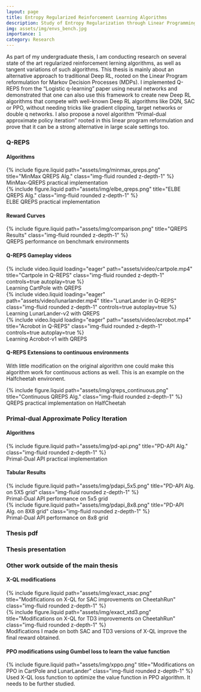 ```yaml
---
layout: page
title: Entropy Regularized Reinforcement Learning Algorithms
description: Study of Entropy Regularization through Linear Programming formulations and its feasibility in large scale settings
img: assets/img/envs_bench.jpg
importance: 1
category: Research
---
```


As part of my undergraduate thesis, I am conducting research on several state of the art regularized reinforcement lerning algorithms, as well as tangent variations of such algorithms. This thesis is mainly about an alternative approach to traditional Deep RL, rooted on the Linear Program reformulation for Markov Decision Processes (MDPs). I implemented Q-REPS from the “Logistic q-learning” paper using neural networks and demonstrated that one can also use this framework to create new Deep RL algorithms that compete with well-known Deep RL algorithms like DQN, SAC or PPO, without needing tricks like gradient clipping, target networks or double q networks. I also propose a novel algorithm “Primal-dual approximate policy iteration” rooted in this linear program reformulation and prove that it can be a strong alternative in large scale settings too.

### Q-REPS
#### Algorithms
<div class="row justify-content-sm-center">
    <div class="col-sm-6 mt-3 mt-md-0">
        {% include figure.liquid path="assets/img/minmax_qreps.png" title="MinMax QREPS Alg." class="img-fluid rounded z-depth-1" %}
        <div class="caption">
            MinMax-QREPS practical implementation
        </div>
    </div>
    <div class="col-sm-6 mt-3 mt-md-0">
        {% include figure.liquid path="assets/img/elbe_qreps.png" title="ELBE QREPS Alg." class="img-fluid rounded z-depth-1" %}
        <div class="caption">
            ELBE QREPS practical implementation
        </div>
    </div>
</div>



#### Reward Curves
<div class="row justify-content-sm-center">
    <div class="col-sm-10 mt-3 mt-md-0">
        {% include figure.liquid path="assets/img/comparison.png" title="QREPS Results" class="img-fluid rounded z-depth-1" %}
    </div>

</div>
<div class="caption">
    QREPS performance on benchmark environments
</div>

#### Q-REPS Gameplay videos
<div class="row">
    <div class="col-sm-4 mt-3 mt-md-0">
        {% include video.liquid loading="eager" path="assets/video/cartpole.mp4" title="Cartpole in Q-REPS" class="img-fluid rounded z-depth-1" controls=true autoplay=true %}
        <div class="caption">
            Learning CartPole with QREPS
        </div>
    </div>
    <div class="col-sm-4 mt-3 mt-md-0">
        {% include video.liquid loading="eager" path="assets/video/lunarlander.mp4" title="LunarLander in Q-REPS" class="img-fluid rounded z-depth-1" controls=true autoplay=true %}
        <div class="caption">
            Learning LunarLander-v2 with QREPS
        </div>
    </div>
    <div class="col-sm-4 mt-3 mt-md-0">
        {% include video.liquid loading="eager" path="assets/video/acrobot.mp4" title="Acrobot in Q-REPS" class="img-fluid rounded z-depth-1" controls=true autoplay=true %}
        <div class="caption">
            Learning Acrobot-v1 with QREPS
        </div>
    </div>
</div>


#### Q-REPS Extensions to continuous environments
With little modification on the original algorithm one could make this algorithm work for continuous actions as well. This is an example on the Halfcheetah environent.

<div class="row justify-content-sm-center">
    <div class="col-sm-8 mt-3 mt-md-0">
        {% include figure.liquid path="assets/img/qreps_continuous.png" title="Continuous QREPS Alg." class="img-fluid rounded z-depth-1" %}
    </div>
</div>

<div class="caption">
    QREPS practical implementation on HalfCheetah
</div>

### Primal-dual Approximate Policy Iteration
#### Algorithms
<div class="row justify-content-sm-center">
    <div class="col-sm-8 mt-3 mt-md-0">
        {% include figure.liquid path="assets/img/pd-api.png" title="PD-API Alg." class="img-fluid rounded z-depth-1" %}
    </div>
</div>

<div class="caption">
    Primal-Dual API practical implementation
</div>

#### Tabular Results
<div class="row justify-content-sm-center">
    <div class="col-sm-8 mt-3 mt-md-0">
        {% include figure.liquid path="assets/img/pdapi_5x5.png" title="PD-API Alg. on 5X5 grid" class="img-fluid rounded z-depth-1" %}
    </div>
</div>

<div class="caption">
    Primal-Dual API performance on 5x5 grid
</div>

<div class="row justify-content-sm-center">
    <div class="col-sm-8 mt-3 mt-md-0">
        {% include figure.liquid path="assets/img/pdapi_8x8.png" title="PD-API Alg. on 8X8 grid" class="img-fluid rounded z-depth-1" %}
    </div>
</div>

<div class="caption">
    Primal-Dual API performance on 8x8 grid
</div>

### Thesis pdf
<object data="/assets/pdf/Entropy-reg-DeepRL-with-LP-final.pdf" width="600" height="800" type='application/pdf'></object>

### Thesis presentation
<object data="/assets/pdf/slide.pdf" width="800" height="500" type='application/pdf'></object>

### Other work outside of the main thesis
#### X-QL modifications
<div class="row justify-content-sm-center">
    <div class="col-sm-8 mt-3 mt-md-0">
        {% include figure.liquid path="assets/img/exact_xsac.png" title="Modifications on X-QL for SAC improvements on CheetahRun" class="img-fluid rounded z-depth-1" %}
    </div>
    <div class="col-sm-8 mt-3 mt-md-0">
        {% include figure.liquid path="assets/img/exact_xtd3.png" title="Modifications on X-QL for TD3 improvements on CheetahRun" class="img-fluid rounded z-depth-1" %}
    </div>
</div>
<div class="caption">
    Modifications I made on both SAC and TD3 versions of X-QL improve the final reward obtained.
</div>

#### PPO modifications using Gumbel loss to learn the value function
<div class="row justify-content-sm-center">
    <div class="col-sm-8 mt-3 mt-md-0">
        {% include figure.liquid path="assets/img/xppo.png" title="Modifications on PPO in CartPole and LunarLander" class="img-fluid rounded z-depth-1" %}
    </div>

</div>
<div class="caption">
    Used X-QL loss function to optimize the value function in PPO algorithm. It needs to be further studied.
</div>




